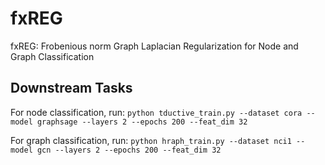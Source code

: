 # fxREG
fxREG: Frobenious norm Graph Laplacian Regularization for Node and Graph Classification



## Downstream Tasks
For node classification, run:
`python tductive_train.py --dataset cora --model graphsage --layers 2 --epochs 200 --feat_dim 32`

For graph classification, run:
`python hraph_train.py --dataset nci1 --model gcn --layers 2 --epochs 200 --feat_dim 32`
